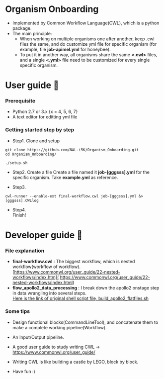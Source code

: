# Organism Onboarding 
- Implemented by Common Workflow Language(CWL), which is a python package.
- The main principle: 
  - When working on multiple organisms one after another, keep .cwl files the same, and do customize yml file for specific organism (for example, file **job-apimel.yml** for honeybee).
  - To put it in another way, all organisms share the same **<.cwl>** files, and a single **<.yml>** file need to be customized for every single specific organism.
  

# User guide :metal:

### Prerequisite
- Python 2.7 or 3.x {x = 4, 5, 6, 7}
- A text editor for editting yml file

### Getting started step by step
- Step1. Clone and setup 
```
git clone https://github.com/NAL-i5K/Organism_Onboarding.git
cd Organism_Onboarding/
```

```
./setup.sh
```

- Step2. Create a file
Create a file named it **job-[gggsss].yml** for the specific organism. Take **example.yml** as reference.  

- Step3.  
```
cwl-runner --enable-ext final-workflow.cwl job-[gggsss].yml &> [gggsss].CWLlog
```

- Step4.  
Finish!


# Developer guide :rocket:
### File explanation
- **final-workflow.cwl** : The biggest workflow, which is nested workflow(workflow of workflow). [https://www.commonwl.org/user_guide/22-nested-workflows/index.htm]( https://www.commonwl.org/user_guide/22-nested-workflows/index.html)
- **flow_apollo2_data_processing** : I break down the apollo2 onstage step in data wrangling into several steps.   
[Here is the link of original shell script file, build_apollo2_flatfiles.sh ](https://gitlab.com/i5k_Workspace/apollo2_data_build_scripts/blob/master/build_apollo2_flatfiles.sh)


### Some tips
- Design functional blocks(CommandLineTool), and concatenate them to make a complete working pipeline(Workflow).  

- An Input/Output pipeline.  

- A good user guide to study writing CWL ->  
https://www.commonwl.org/user_guide/

- Writing CWL is like building a castle by LEGO, block by block.  

- Have fun :)
